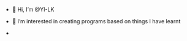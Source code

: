 - 👋 Hi, I’m @YI-LK
- 👀 I’m interested in creating programs based on things I have learnt

- 


<!---
YI-LK/YI-LK is a ✨ special ✨ repository because its `README.md` (this file) appears on your GitHub profile.
You can click the Preview link to take a look at your changes.
--->
